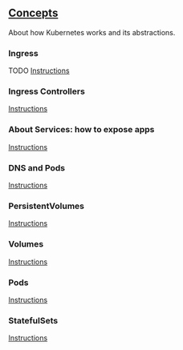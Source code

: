 ## [Concepts](https://kubernetes.io/docs/concepts/)

About how Kubernetes works and its abstractions.

### Ingress

TODO
[Instructions]()

### Ingress Controllers

[Instructions](ServicesLoadBalancingNetworking/IngressController)

### About Services: how to expose apps

[Instructions](ServicesLoadBalancingNetworking/Service)

### DNS and Pods

[Instructions](ServicesLoadBalancingNetworking/DNSForServicesPods)

### PersistentVolumes

[Instructions](Storage/PersistentVolumes)

### Volumes

[Instructions](Storage\Volumes)

### Pods

[Instructions](Workloads/Pods)

### StatefulSets

[Instructions](Workloads/StatefulSet)
